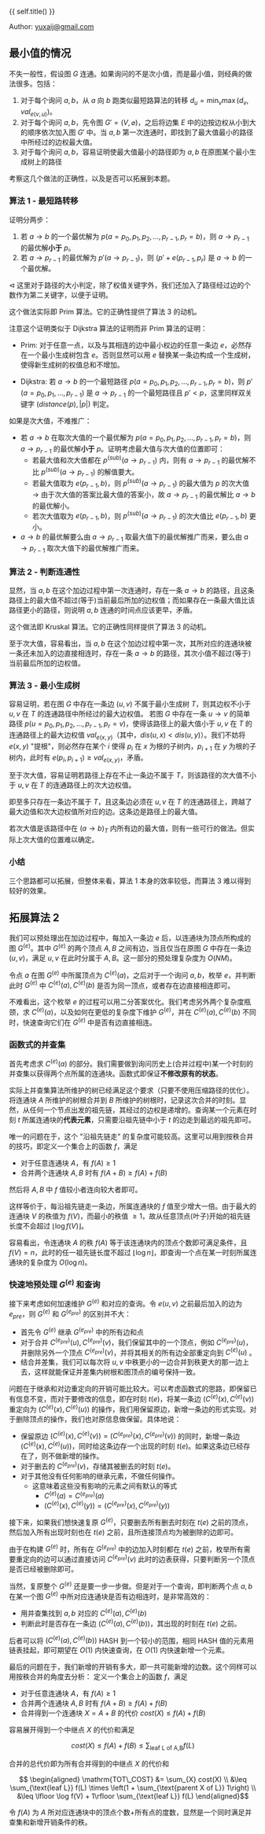

{{ self.title() }}

Author: yuxaij@gmail.com

## 最小值的情况

不失一般性，假设图 $G$ 连通。如果询问的不是次小值，而是最小值，则经典的做法很多。包括：

1. 对于每个询问 $a,b$，从 $a$ 向 $b$ 跑类似最短路算法的转移 $d_u = \min_{v}\max(d_v, val_{e(v, u)})$。
2. 对于每个询问 $a,b$，先令图 $G' = (V, \varnothing)$，之后将边集 $E$ 中的边按边权从小到大的顺序依次加入图 $G'$ 中。当 $a,b$ 第一次连通时，即找到了最大值最小的路径中所经过的边权最大值。
3. 对于每个询问 $a,b$，容易证明使最大值最小的路径即为 $a,b$ 在原图某个最小生成树上的路径

考察这几个做法的正确性，以及是否可以拓展到本题。

### 算法 1 - 最短路转移

证明分两步：
1. 若 $a \to b$ 的一个最优解为 $p(a=p_0, p_1, p_2, \dots, p_{r-1}, p_r=b)$，则 $a \to p_{r-1}$ 的最优解**小于** $p$。
2. 若 $a \to p_{r-1}$ 的最优解为 $p'(a \to p_{r-1})$，则 $(p' + e(p_{r-1}, p_r)$ 是 $a \to b$ 的一个最优解。

$\lhd$ 这里对于路径的大小判定，除了权值关键字外，我们还加入了路径经过边的个数作为第二关键字，以便于证明。

这个做法实际即 Prim 算法。它的正确性提供了算法 3 的动机。

注意这个证明类似于 Dijkstra 算法的证明而非 Prim 算法的证明：

+ Prim: 对于任意一点，以及与其相连的边中最小权边的任意一条边 $e$，必然存在一个最小生成树包含 $e$。否则显然可以用 $e$ 替换某一条边构成一个生成树，使得新生成树的权值总和不增加。
 
+ Dijkstra: 若 $a \to b$ 的一个最短路径 $p(a=p_0, p_1, p_2, \dots, p_{r-1}, p_r=b)$，则 $p'(a=p_0,p_1, \dots, p_{r-1})$ 是 $a \to p_{r-1}$ 的一个最短路径且 $p' < p$，这里同样双关键字 $(distance(p), |p|)$ 判定。

如果是次大值，不难推广：
+ 若 $a \to b$ 在取次大值的一个最优解为 $p(a=p_0, p_1, p_2, \dots, p_{r-1}, p_r=b)$，则  $a \to p_{r-1}$ 的最优解**小于** $p$。证明考虑最大值与次大值的位置即可：
	+ 若最大值和次大值都在 $p^{(sub)}(a \to p_{r-1})$ 内，则有 $a \to p_{r-1}$ 的最优解不比 $p^{(sub)}(a \to p_{r-1})$ 的解值要大。
	+ 若最大值取为 $e(p_{r-1}, b)$，则 $p^{(sub)}(a \to p_{r-1})$ 的最大值为 $p$ 的次大值 $\to$ 由于次大值的答案比最大值的答案小，故 $a \to p_{r-1}$ 的最优解比 $a \to b$ 的最优解小。
	+ 若次大值取为 $e(p_{r-1}, b)$，则 $p^{(sub)}(a \to p_{r-1})$ 的次大值比 $e(p_{r-1}, b)$ 更小。
+ $a \to b$  的最优解要么由 $a \to p_{r-1}$ 取最大值下的最优解推广而来，要么由 $a \to p_{r-1}$ 取次大值下的最优解推广而来。

### 算法 2 - 判断连通性

显然，当 $a,b$ 在这个加边过程中第一次连通时，存在一条 $a \to b$ 的路径，且这条路径上的最大值不超过(等于)当前最后所加的边权值；而如果存在一条最大值比该路径更小的路径，则说明 $a,b$ 连通的时间点应该更早，矛盾。

这个做法即 Kruskal 算法。它的正确性同样提供了算法 3 的动机。

至于次大值，容易看出，当 $a,b$ 在这个加边过程中第一次，其所对应的连通块被一条还未加入的边直接相连时，存在一条 $a \to b$ 的路径，其次小值不超过(等于)当前最后所加的边权值。

### 算法 3 - 最小生成树

容易证明，若在图 $G$ 中存在一条边 $(u,v)$ 不属于最小生成树 $T$，则其边权不小于 $u,v$ 在 $T$ 的连通路径中所经过的最大边权值。
若图 $G$ 中存在一条 $u \to v$ 的简单路径 $p(u=p_0, p_1, p_2, \dots, p_{r-1}, p_r=v)$，使得该路径上的最大值小于 $u,v$ 在 $T$ 的连通路径上的最大边权值 $val_{e(x,y)}$（其中，$dis(u, x) < dis(u, y)$）。我们不妨将 $e(x,y)$ "提根"，则必然存在某个 $i$ 使得 $p_i$ 在 $x$ 为根的子树内，$p_{i+1}$ 在 $y$ 为根的子树内，此时有 $e(p_i, p_{i+1}) \geq val_{e(x,y)}$，矛盾。

至于次大值，容易证明若路径上存在不止一条边不属于 $T$，则该路径的次大值不小于 $u,v$ 在 $T$ 的连通路径上的次大边权值。

即至多只存在一条边不属于 $T$，且这条边必须在 $u,v$ 在 $T$ 的连通路径上，跨越了最大边值和次大边权值所对应的边。这条边是路径上的最大值。

若次大值是该路径中在 $(a \to b)_T$ 内所有边的最大值，则有一些可行的做法。但实际上次大值的位置难以确定。

### 小结
三个思路都可以拓展，但整体来看，算法 1 本身的效率较低，而算法 3 难以得到较好的效果。

## 拓展算法 2

我们可以预处理出在加边过程中，每加入一条边 $e$ 后，以连通块为顶点所构成的图 $G^{(e)}$。其中 $G^{(e)}$ 的两个顶点 $A,B$ 之间有边，当且仅当在原图 $G$ 中存在一条边 $(u,v)$，满足 $u,v$ 在此时分属于 $A,B$。这一部分的预处理复杂度为 $O(NM)$。

令点 $a$ 在图 $G^{(e)}$ 中所属顶点为 $C^{(e)}(a)$，之后对于一个询问 $a,b$，枚举 $e$，并判断此时 $G^{(e)}$ 中 $C^{(e)}(a), C^{(e)}(b)$ 是否为同一顶点，或者存在边直接相连即可。

不难看出，这个枚举 $e$ 的过程可以用二分答案优化。我们考虑另外两个复杂度瓶颈，求 $C^{(e)}(a)$，以及如何在更低的复杂度下维护 $G^{(e)}$，并在 $C^{(e)}(a), C^{(e)}(b)$ 不同时，快速查询它们在 $G^{(e)}$ 中是否有边直接相连。

### 函数式的并查集

首先考虑求 $C^{(e)}(a)$ 的部分。我们需要做到询问历史上(合并过程中)某一个时刻的并查集以获得两个点所属的连通块。函数式即保证**不修改原有的状态**。

实际上并查集算法所维护的树已经满足这个要求（只要不使用压缩路径的优化）。将连通块 $A$ 所维护的树根合并到 $B$ 所维护的树根时，记录这次合并的时刻。显然，从任何一个节点出发的祖先链，其经过的边权是递增的。查询某一个元素在时刻 $t$ 所属连通块的**代表元素**，只需要沿祖先链中小于 $t$ 的边走到最远的祖先即可。

唯一的问题在于，这个 "沿祖先链走" 的复杂度可能较高。这里可以用到按秩合并的技巧，即定义一个集合上的函数 $f$，满足 
+ 对于任意连通块 $A$，有 $f(A) \geq 1$
+ 合并两个连通块 $A,B$ 时有 $f(A+B) \geq f(A) + f(B)$

然后将 $A,B$ 中 $f$ 值较小者连向较大者即可。

这样等价于，每沿祖先链走一条边，所属连通块的 $f$ 值至少增大一倍。由于最大的连通块 $V$ 的秩值为 $f(V)$，而最小的秩值 $\geq 1$，故从任意顶点(叶子)开始的祖先链长度不会超过 $\lfloor \log f(V) \rfloor$。

容易看出，令连通块 $A$ 的秩 $f(A)$ 等于该连通块内的顶点个数即可满足条件，且 $f(V) = n$，此时的任一祖先链长度不超过 $\lfloor \log n\rfloor$，即查询一个点在某一时刻所属连通块的复杂度为 $O(\log n)$。

### 快速地预处理 $G^{(e)}$ 和查询

接下来考虑如何加速维护 $G^{(e)}$ 和对应的查询。令 $e(u,v)$ 之前最后加入的边为 $e_{pre}$，则 $G^{(e)}$ 和 $G^{(e_{pre})}$ 的区别并不大：
+ 首先令 $G^{(e)}$ 继承 $G^{(e_{pre})}$ 中的所有边和点
+ 对于合并 $C^{(e_{pre})}(u), C^{(e_{pre})}(v)$，我们保留其中的一个顶点，例如 $C^{(e_{pre})}(u)$，并删除另外一个顶点 $C^{(e_{pre})}(v)$，并将其相关的所有边全部重定向到 $C^{(e)}(u)$ 。
+ 结合并差集，我们可以每次将 $u,v$ 中秩更小的一边合并到秩更大的那一边上去，这样就能保证并差集内树根和图顶点的编号保持一致。

问题在于继承和对边重定向的开销可能比较大。可以考虑函数式的思路，即保留已有信息不变，而对于要修改的信息，即在时刻 $t(e)$，将某一条边 $(C^{(e)}(x), C^{(e)}(v))$ 重定向为 $(C^{(e)}(x), C^{(e)}(u))$ 的操作，我们用保留原边，新增一条边的形式实现。对于删除顶点的操作，我们也对原信息做保留。具体地说：

+ 保留原边 $(C^{(e)}(x), C^{(e)}(v)) = (C^{(e_{pre})}(x), C^{(e_{pre})}(v))$ 的同时，新增一条边 $(C^{(e)}(x), C^{(e)}(u))$，同时给这条边存一个出现的时刻 $t(e)$。如果这条边已经存在了，则不做新增的操作。
+ 对于删去的 $C^{(e_{pre})}(v)$，存储其被删去的时刻 $t(e)$。 
+ 对于其他没有任何影响的继承元素，不做任何操作。
	+ 这意味着这些没有影响的元素之间有默认的等式
		+ $C^{(e)}(a) = C^{(e_{pre})}(a)$
		+ $(C^{(e)}(x), C^{(e)}(y)) = (C^{(e_{pre})}(x), C^{(e_{pre})}(y))$

接下来，如果我们想快速复原 $G^{(e)}$，只要删去所有删去时刻在 $t(e)$ 之前的顶点，然后加入所有出现时刻也在 $t(e)$ 之前，且所连接顶点均为被删除的边即可。

由于在构建 $G^{(e)}$ 时，所有在 $G^{(e_{pre})}$ 中的边加入时刻都在 $t(e)$ 之前，枚举所有需要重定向的边可以通过直接访问 $C^{(e_{pre})}(v)$ 此时的边表获得，只要判断另一个顶点是否已经被删除即可。

当然，复原整个 $G^{(e)}$ 还是要一步一步做。但是对于一个查询，即判断两个点 $a,b$ 在某一个图 $G^{(e)}$ 中所对应连通块是否有边相连时，是非常高效的：
+ 用并查集找到 $a,b$ 对应的 $C^{(e)}(a), C^{(e)}(b)$
+ 判断此时是否存在一条边 $(C^{(e)}(a), C^{(e)}(b))$，其出现的时刻在 $t(e)$ 之前。

后者可以将 $(C^{(e)}(a), C^{(e)}(b))$ HASH 到一个较小的范围，相同 HASH 值的元素用链表挂起，即可期望在 $O(1)$ 内快速查询，在 $O(1)$ 内快速新增一个元素。

最后的问题在于，我们新增的开销有多大，即一共可能新增的边数。这个同样可以用按秩合并的角度去分析：
定义一个集合上的函数 $f$，满足 
+ 对于任意连通块 $A$，有 $f(A) \geq 1$
+ 合并两个连通块 $A,B$ 时有 $f(A+B) \geq f(A) + f(B)$
+ 合并得到一个连通块 $X=A+B$ 的代价 $cost(X) \leq f(A)+f(B)$

容易展开得到一个中继点 $X$ 的代价和满足

$$cost(X) \leq f(A) + f(B) \leq \sum_{\text{leaf L of A,B}} f(L)$$

合并的总代价即为所有合并得到的中继点 $X$ 的代价和

$$ \begin{aligned}
\mathrm{TOT\_COST} &= \sum_{X} cost(X) \\
&\leq \sum_{\text{leaf L}} f(L) \times \left(1 + \sum_{\text{parent X of L}} 1\right) \\
&\leq \lfloor \log f(V) + 1\rfloor \sum_{\text{leaf L}} f(L)
\end{aligned}$$

令 $f(A)$ 为 $A$ 所对应连通块中的顶点个数+所有点的度数，显然是一个同时满足并查集和新增开销条件的秩。

